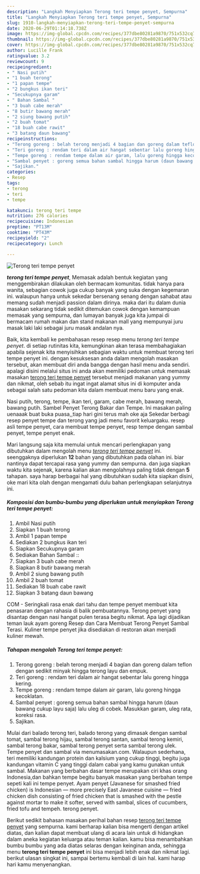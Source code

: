 ```yaml
---
description: "Langkah Menyiapkan Terong teri tempe penyet, Sempurna"
title: "Langkah Menyiapkan Terong teri tempe penyet, Sempurna"
slug: 1910-langkah-menyiapkan-terong-teri-tempe-penyet-sempurna
date: 2020-06-29T01:14:18.738Z
image: https://img-global.cpcdn.com/recipes/377dbe80281a9870/751x532cq70/terong-teri-tempe-penyet-foto-resep-utama.jpg
thumbnail: https://img-global.cpcdn.com/recipes/377dbe80281a9870/751x532cq70/terong-teri-tempe-penyet-foto-resep-utama.jpg
cover: https://img-global.cpcdn.com/recipes/377dbe80281a9870/751x532cq70/terong-teri-tempe-penyet-foto-resep-utama.jpg
author: Lucille Frank
ratingvalue: 3.2
reviewcount: 9
recipeingredient:
- " Nasi putih"
- "1 buah terong"
- "1 papan tempe"
- "2 bungkus ikan teri"
- "Secukupnya garam"
- " Bahan Sambal "
- "3 buah cabe merah"
- "8 butir bawang merah"
- "2 siung bawang putih"
- "2 buah tomat"
- "18 buah cabe rawit"
- "3 batang daun bawang"
recipeinstructions:
- "Terong goreng : belah terong menjadi 4 bagian dan goreng dalam teflon dengan sedikit minyak hingga terong layu dan empuk."
- "Teri goreng : rendam teri dalam air hangat sebentar lalu goreng hingga kering."
- "Tempe goreng : rendam tempe dalam air garam, lalu goreng hingga kecoklatan."
- "Sambal penyet : goreng semua bahan sambal hingga harum (daun bawang cukup layu saja) lalu uleg di cobek. Masukkan garam, uleg rata, koreksi rasa."
- "Sajikan."
categories:
- Resep
tags:
- terong
- teri
- tempe

katakunci: terong teri tempe 
nutrition: 276 calories
recipecuisine: Indonesian
preptime: "PT13M"
cooktime: "PT43M"
recipeyield: "2"
recipecategory: Lunch

---
```



![Terong teri tempe penyet](https://img-global.cpcdn.com/recipes/377dbe80281a9870/751x532cq70/terong-teri-tempe-penyet-foto-resep-utama.jpg)

<b><i>terong teri tempe penyet</i></b>, Memasak adalah bentuk kegiatan yang menggembirakan dilakukan oleh bermacam komunitas. tidak hanya para wanita, sebagian cowok juga cukup banyak yang suka dengan kegemaran ini. walaupun hanya untuk sekedar bersenang senang dengan sahabat atau memang sudah menjadi passion dalam dirinya. maka dari itu dalam dunia masakan sekarang tidak sedikit ditemukan cowok dengan kemampuan memasak yang sempurna, dan lumayan banyak juga kita jumpai di bermacam rumah makan dan stand makanan mall yang mempunyai juru masak laki laki sebagai juru masak andalan nya.

Baik, kita kembali ke pembahasan resep resep menu <i>terong teri tempe penyet</i>. di setiap rutinitas kita, kemungkinan akan terasa membahagiakan apabila sejenak kita menyisihkan sebagian waktu untuk membuat terong teri tempe penyet ini. dengan kesuksesan anda dalam mengolah masakan tersebut, akan membuat diri anda bangga dengan hasil menu anda sendiri. apalagi disini melalui situs ini anda akan memiliki pedoman untuk memasak masakan <u>terong teri tempe penyet</u> tersebut menjadi makanan yang yummy dan nikmat, oleh sebab itu ingat ingat alamat situs ini di komputer anda sebagai salah satu pedoman kita dalam membuat menu baru yang enak.

Nasi putih, terong, tempe, ikan teri, garam, cabe merah, bawang merah, bawang putih. Sambel Penyet Terong Bakar dan Tempe. Ini masakan paling uenaaak buat buka puasa,,tiap hari gini terus mah oke aja Sekedar berbagi resep penyet tempe dan terong yang jadi menu favorit keluargaku. resep asli tempe penyet, cara membuat tempe penyet, resp tempe dengan sambal penyet, tempe penyet enak.


Mari langsung saja kita memulai untuk mencari perlengkapan yang dibutuhkan dalam mengolah menu <u><i>terong teri tempe penyet</i></u> ini. seenggaknya diperlukan <b>12</b> bahan yang dibutuhkan pada olahan ini. biar nantinya dapat tercapai rasa yang yummy dan sempurna. dan juga siapkan waktu kita sejenak, karena kalian akan mengolahnya paling tidak dengan <b>5</b> tahapan. saya harap berbagai hal yang dibutuhkan sudah kita siapkan disini, oke mari kita olah dengan mengamati dulu bahan perlengkapan selanjutnya ini.

<!--inarticleads1-->

##### Komposisi dan bumbu-bumbu yang diperlukan untuk menyiapkan Terong teri tempe penyet:

1. Ambil  Nasi putih
1. Siapkan 1 buah terong
1. Ambil 1 papan tempe
1. Sediakan 2 bungkus ikan teri
1. Siapkan Secukupnya garam
1. Sediakan  Bahan Sambal ::
1. Siapkan 3 buah cabe merah
1. Siapkan 8 butir bawang merah
1. Ambil 2 siung bawang putih
1. Ambil 2 buah tomat
1. Sediakan 18 buah cabe rawit
1. Siapkan 3 batang daun bawang


COM - Seringkali rasa enak dari tahu dan tempe penyet membuat kita penasaran dengan rahasia di balik pembuatannya. Terong penyet yang disantap dengan nasi hangat pulen terasa begitu nikmat. Apa lagi dijadikan teman lauk ayam goreng Resep dan Cara Membuat Terong Penyet Sambal Terasi. Kuliner tempe penyet jika disediakan di restoran akan menjadi kuliner mewah. 

<!--inarticleads2-->

##### Tahapan mengolah Terong teri tempe penyet:

1. Terong goreng : belah terong menjadi 4 bagian dan goreng dalam teflon dengan sedikit minyak hingga terong layu dan empuk.
1. Teri goreng : rendam teri dalam air hangat sebentar lalu goreng hingga kering.
1. Tempe goreng : rendam tempe dalam air garam, lalu goreng hingga kecoklatan.
1. Sambal penyet : goreng semua bahan sambal hingga harum (daun bawang cukup layu saja) lalu uleg di cobek. Masukkan garam, uleg rata, koreksi rasa.
1. Sajikan.


Mulai dari balado terong teri, balado terong yang dimasak dengan sambal tomat, sambal terong hijau, sambal terong santan, sambal terong kemiri, sambal terong bakar, sambal terong penyet serta sambal terong ulek. Tempe penyet dan sambal via menumasakan.com. Walaupun sederhana, teri memiliki kandungan protein dan kalsium yang cukup tinggi, begitu juga kandungan vitamin C yang tinggi dalam cabai yang kamu gunakan untuk sambal. Makanan yang berbahan dasar tempe merupakan ciri khas orang Indonesia,dan bahkan tempe begitu banyak masakan yang berbahan tempe sepeti kali ini tempe penyet. Ayam penyet (Javanese for smashed fried chicken) is Indonesian — more precisely East Javanese cuisine — fried chicken dish consisting of fried chicken that is smashed with the pestle against mortar to make it softer, served with sambal, slices of cucumbers, fried tofu and tempeh. terong penyet. 

Berikut sedikit bahasan masakan perihal bahan resep <u>terong teri tempe penyet</u> yang sempurna. kami berharap kalian bisa mengerti dengan artikel diatas, dan kalian dapat membuat ulang di acara lain untuk di hidangkan dalam aneka kegiatan keluarga atau teman kalian. kamu bisa menambahkan bumbu bumbu yang ada diatas selaras dengan keinginan anda, sehingga menu <b>terong teri tempe penyet</b> ini bisa menjadi lebih enak dan nikmat lagi. berikut ulasan singkat ini, sampai bertemu kembali di lain hal. kami harap hari kamu menyenangkan.
